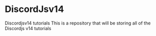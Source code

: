 # DiscordJsv14
Discordjsv14 tutorials
This is a repository that will be storing all of the Discordjs v14 tutorials 
